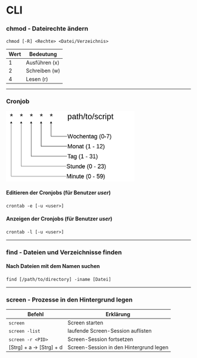 # CLI

### chmod - Dateirechte ändern
```
chmod [-R] <Rechte> <Datei/Verzeichnis>
```
| Wert | Bedeutung |
| -- | -- |
| 1 | Ausführen (x) |
| 2 | Schreiben (w) |
| 4 | Lesen (r) |

---

### Cronjob
![](cronjob.png) 
#### Editieren der Cronjobs (für Benutzer *user*)
```
crontab -e [-u <user>]
```

#### Anzeigen der Cronjobs (für Benutzer *user*)
```
crontab -l [-u <user>]
```

---

### find - Dateien und Verzeichnisse finden
#### Nach Dateien mit dem Namen suchen
```
find [/path/to/directory] -iname [Datei]
```

---

### screen - Prozesse in den Hintergrund legen
| Befehl | Erklärung |
| -- | -- |
| ``screen`` | Screen starten |
| ``screen -list`` | laufende Screen-Session auflisten |
| ``screen -r <PID>`` | Screen-Session fortsetzen |
| [Strg] + a -> [Strg] + d | Screen-Session in den Hintergrund legen |


